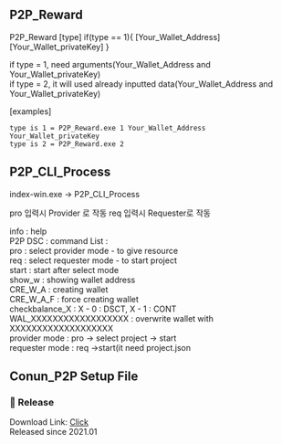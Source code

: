 
## P2P_Reward

P2P_Reward [type] if(type == 1){ [Your_Wallet_Address] [Your_Wallet_privateKey] }

if type = 1, need arguments(Your_Wallet_Address and Your_Wallet_privateKey)<br>
if type = 2, it will used already inputted data(Your_Wallet_Address and Your_Wallet_privateKey)


[examples]

	type is 1 = P2P_Reward.exe 1 Your_Wallet_Address Your_Wallet_privateKey
	type is 2 = P2P_Reward.exe 2


## P2P_CLI_Process
index-win.exe -> P2P_CLI_Process

pro 입력시 Provider 로 작동
req 입력시 Requester로 작동

info  :  help<br>
P2P DSC : command List   :<br>
pro : select provider mode - to give resource<br>
req : select requester mode - to start project<br>
start : start  after select mode<br>
show_w : showing wallet address<br>
CRE_W_A : creating wallet<br>
CRE_W_A_F : force creating wallet<br>
checkbalance_X : X - 0 : DSCT, X - 1 : CONT<br>
WAL_XXXXXXXXXXXXXXXXXX : overwrite wallet with XXXXXXXXXXXXXXXXXXX<br>
provider mode : pro -> select project -> start<br>
requester mode : req ->start(it need project.json<br>



## Conun_P2P Setup File
### :rocket: Release
Download Link: [Click](https://docs.conun.io/files/Conun_P2P_Setup.exe)<br>
Released since 2021.01

